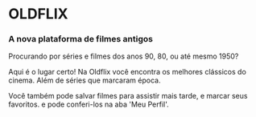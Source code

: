 # OLDFLIX #

### A nova plataforma de filmes antigos

Procurando por séries e filmes dos anos 90, 80, ou até mesmo 1950?

Aqui é o lugar certo! Na Oldflix você encontra os melhores clássicos do cinema.  Além de séries que marcaram época.

Você também pode salvar filmes para assistir mais tarde, e marcar seus favoritos. e pode conferi-los na aba 'Meu Perfil'.

